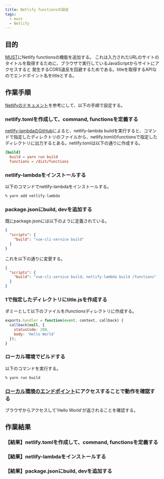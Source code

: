 ```yaml
---
title: Netlify functionsの設定
tags:
  - must
  - Netlify
---
```


## 目的

[MUST](https://must-kubotama.netlify.com/)にNetlify functionsの機能を追加する。
これは入力されたURLのサイトのタイトルを取得するために、ブラウザで実行しているJavaScriptからサイトにアクセスすると
発生するCORS違反を回避するためである。titleを取得するAPIなのでエンドポイント名をtitleとする。

## 作業手順

[Netlifyのドキュメント](https://docs.netlify.com/functions/configure-and-deploy/)を参考にして、以下の手順で設定する。

### netlify.tomlを作成して、command, functionsを定義する

[netlify-lambdaのGitHub](https://github.com/netlify/netlify-lambda)によると、netlify-lambda buildを実行すると、コマンドで指定したディレクトリのファイルから、netlify.tomlのfunctionsで指定したディレクトリに出力するとある。netlify.tomlは以下の通りに作成する。

```json:netlify.toml
[build]
  build = yarn run build
  functions = /dist/functions
```

### netlify-lambdaをインストールする

以下のコマンドでnetlify-lambdaをインストールする。

```bash
% yarn add netlify-lambda
```

### package.jsonにbuild, devを追加する

既にpackage.jsonには以下のように定義されている。

```json:package.json
{
  "scripts": {
    "build": "vue-cli-service build"
  }
}
```

これを以下の通りに変更する。

```json:package.json
{
  "scripts": {
    "build": "vue-cli-service build; netlify-lambda build /functions"
  }
}
```

### 1で指定したディレクトリにtitle.jsを作成する

ダミーとして以下のファイルを/functionsディレクトリに作成する。

```title.js
exports.handler = function(event, context, callback) {
  callback(null, {
    statusCode: 200,
    body: 'Hello World'
  });
}
```

### ローカル環境でビルドする

以下のコマンドを実行する。

```bash
% yarn run build
```

### [ローカル環境のエンドポイント](http://localhost:9000/.netlify/functions/title)にアクセスすることで動作を確認する

ブラウザからアクセスして'Hello World'が返されることを確認する。

## 作業結果

### 【結果】netlify.tomlを作成して、command, functionsを定義する

### 【結果】netlify-lambdaをインストールする

### 【結果】package.jsonにbuild, devを追加する

